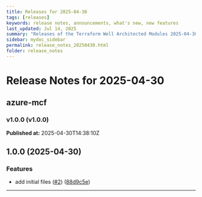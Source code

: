 ```yaml
---
title: Releases for 2025-04-30
tags: [releases]
keywords: release notes, announcements, what's new, new features
last_updated: Jul 14, 2025
summary: "Releases of the Terraform Well Architected Modules 2025-04-30"
sidebar: mydoc_sidebar
permalink: release_notes_20250430.html
folder: release_notes
---
```


# Release Notes for 2025-04-30

## azure-mcf
### v1.0.0 (v1.0.0)
**Published at:** 2025-04-30T14:38:10Z

## 1.0.0 (2025-04-30)


### Features

* add initial files ([#2](https://github.com/CloudNationHQ/terraform-azure-mcf/issues/2)) ([88d9c5e](https://github.com/CloudNationHQ/terraform-azure-mcf/commit/88d9c5ec678de7513ac2e2d583a4ffe38959a0ad))

---

